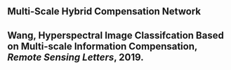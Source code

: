 ## Multi-Scale Hybrid Compensation Network

## Wang, Hyperspectral Image Classifcation Based on Multi-scale Information Compensation, *Remote Sensing Letters*, 2019.
